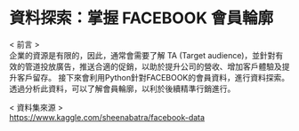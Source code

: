 # 資料探索：掌握 FACEBOOK 會員輪廓  

< 前言 >  
企業的資源是有限的，因此，通常會需要了解 TA (Target audience)，並針對有效的管道投放廣告，推送合適的促銷，以助於提升公司的營收、增加客戶體驗及提升客戶留存。
接下來會利用Python針對FACEBOOK的會員資料，進行資料探索。透過分析此資料，可以了解會員輪廓，以利於後續精準行銷進行。

< 資料集來源 >  
https://www.kaggle.com/sheenabatra/facebook-data
